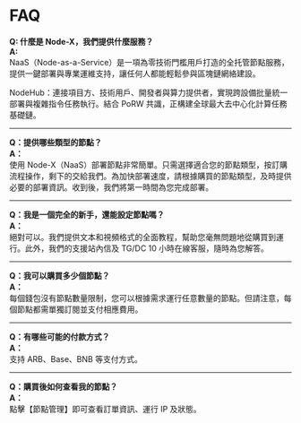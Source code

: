 # FAQ

**Q: 什麼是 Node-X，我們提供什麼服務？**\
**A:**\
NaaS（Node-as-a-Service）是一項為零技術門檻用戶打造的全托管節點服務，提供一鍵部署與專業運維支持，讓任何人都能輕鬆參與區塊鏈網絡建設。

NodeHub：連接項目方、技術用戶、開發者與算力提供者，實現跨設備批量統一部署與複雜指令任務執行。結合 PoRW 共識，正構建全球最大去中心化計算任務基礎鏈。

***

**Q：提供哪些類型的節點？**\
**A：**\
使用 Node-X（NaaS）部署節點非常簡單。只需選擇適合您的節點類型，按訂購流程操作，剩下的交給我們。為加快部署速度，請根據購買的節點類型，及時提供必要的部署資訊。收到後，我們將第一時間為您完成部署。

***

**Q：我是一個完全的新手，還能設定節點嗎？**\
**A：**\
絕對可以。我們提供文本和視頻格式的全面教程，幫助您毫無問題地從購買到運行。此外，我們的支援站內信及 TG/DC 10 小時在線客服，隨時為您解答。

***

**Q：我可以購買多少個節點？**\
**A：**\
每個錢包沒有節點數量限制，您可以根據需求運行任意數量的節點。但請注意，每個節點都需單獨訂閱並支付相應費用。

***

**Q：有哪些可能的付款方式？**\
**A：**\
支持 ARB、Base、BNB 等支付方式。

***

**Q：購買後如何查看我的節點？**\
**A：**\
點擊【節點管理】即可查看訂單資訊、運行 IP 及狀態。
